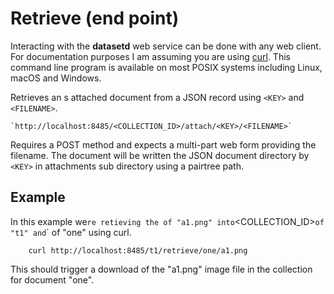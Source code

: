 
Retrieve (end point)
====================

Interacting with the __datasetd__ web service can be done with any web client. For documentation purposes I am assuming you are using [curl](https://curl.se/). This command line program is available on most POSIX systems including Linux, macOS and Windows.

Retrieves an s attached document from a JSON record using `<KEY>` and `<FILENAME>`.

    `http://localhost:8485/<COLLECTION_ID>/attach/<KEY>/<FILENAME>`

Requires a POST method and expects a multi-part web form providing the filename. The document will be written the JSON document directory by `<KEY>` in attachments sub directory using a pairtree path.

Example
-------

In this example we`re retieving the `<FILENAME>` of "a1.png" into `<COLLECTION_ID>` of "t1" and `<KEY>`
of "one" using curl.

```shell
    curl http://localhost:8485/t1/retrieve/one/a1.png
```

This should trigger a download of the "a1.png" image file in the
collection for document "one".

